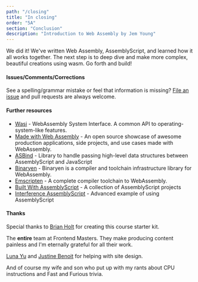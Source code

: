 ```yaml
---
path: "/closing"
title: "In closing"
order: "5A"
section: "Conclusion"
description: "Introduction to Web Assembly by Jem Young"
---
```

We did it! We've written Web Assembly, AssemblyScript, and learned how it all works together. The next step is to deep dive and make more complex, beautiful creations using wasm. Go forth and build!

#### Issues/Comments/Corrections
See a spelling/grammar mistake or feel that information is missing? [File an issue](https://github.com/young/intro-to-web-assembly/issues) and pull requests are always welcome.


#### Further resources
- [Wasi](https://wasi.dev/) - WebAssembly System Interface. A common API to operating-system-like features.
- [Made with Web Assembly](https://madewithwebassembly.com/) - An open source showcase of awesome production applications, side projects, and use cases made with WebAssembly.
- [ASBind](https://github.com/torch2424/as-bind) - Library to handle passing high-level data structures between AssemblyScript and JavaScript
- [Binaryen](https://github.com/WebAssembly/binaryen) - Binaryen is a compiler and toolchain infrastructure library for WebAssembly.
- [Emscripten](https://emscripten.org/) - A complete compiler toolchain to WebAssembly.
- [Built With AssemblyScript](https://www.assemblyscript.org/built-with-assemblyscript.html#built-with-assemblyscript) - A collection of AssemblyScript projects
- [Interference AssemblyScript](https://www.assemblyscript.org/examples/interference.html#example) - Advanced example of using AssemblyScript


#### Thanks
Special thanks to [Brian Holt](https://twitter.com/holtbt) for creating this course starter kit.

The **entire** team at Frontend Masters. They make producing content painless and I'm eternally grateful for all their work.

[Luna Yu](https://twitter.com/lunaceee) and [Justine Benoit](https://twitter.com/justinechlorine) for helping with site design.

And of course my wife and son who put up with my rants about CPU instructions and Fast and Furious trivia.
